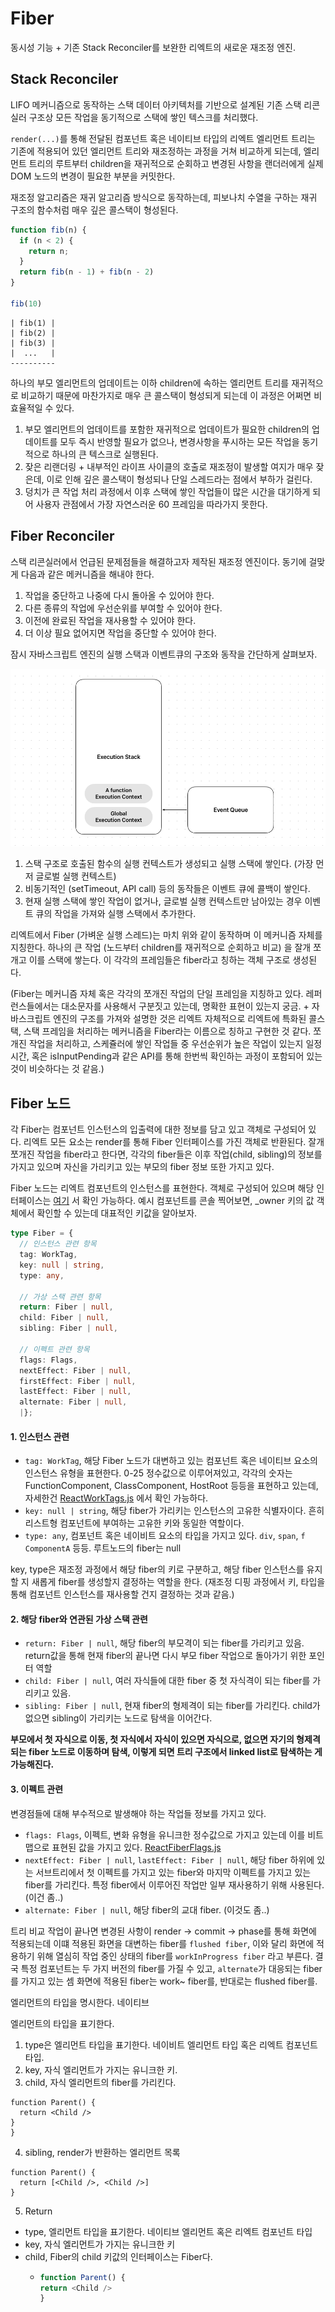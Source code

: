 # Fiber

동시성 기능 + 기존 Stack Reconciler를 보완한 리엑트의 새로운 재조정 엔진.

## Stack Reconciler

LIFO 메커니즘으로 동작하는 스택 데이터 아키텍처를 기반으로 설계된 기존 스택 리콘실러 구조상 모든 작업을 동기적으로
스택에 쌓인 텍스크를 처리했다. 

`render(...)`를 통해 전달된 컴포넌트 혹은 네이티브 타입의 리엑트 엘리먼트 트리는 기존에 적용되어 있던 엘리먼트 트리와
재조정하는 과정을 거쳐 비교하게 되는데, 엘리먼트 트리의 루트부터 children을 재귀적으로 순회하고 변경된 사항을 랜더러에게
실제 DOM 노드의 변경이 필요한 부분을 커밋한다.

재조정 알고리즘은 재귀 알고리즘 방식으로 동작하는데, 피보나치 수열을 구하는 재귀 구조의 함수처럼 매우 깊은 콜스택이 형성된다.

```js
function fib(n) {
  if (n < 2) {
    return n;
  }
  return fib(n - 1) + fib(n - 2)
}

fib(10)
```

```
| fib(1) |
| fib(2) |
| fib(3) |
|  ...   |
----------
```

하나의 부모 엘리먼트의 업데이트는 이하 children에 속하는 엘리먼트 트리를 재귀적으로 비교하기 때문에 마찬가지로 매우
큰 콜스택이 형성되게 되는데 이 과정은 어쩌면 비효율적일 수 있다.

1. 부모 엘리먼트의 업데이트를 포함한 재귀적으로 업데이트가 필요한 children의 업데이트를 모두 즉시 반영할 필요가 없으나,
변경사항을 푸시하는 모든 작업을 동기적으로 하나의 큰 텍스크로 실행된다.
2. 잦은 리랜더링 + 내부적인 라이프 사이클의 호출로 재조정이 발생할 여지가 매우 잦은데, 이로 인해 깊은 콜스택이 형성되나
단일 스레드라는 점에서 부하가 걸린다.
3. 덩치가 큰 작업 처리 과정에서 이후 스택에 쌓인 작업들이 많은 시간을 대기하게 되어 사용자 관점에서 가장 자연스러운 
60 프레임을 따라가지 못한다.

## Fiber Reconciler

스택 리콘실러에서 언급된 문제점들을 해결하고자 제작된 재조정 엔진이다. 동기에 걸맞게 다음과 같은 메커니즘을 해내야 한다.

1. 작업을 중단하고 나중에 다시 돌아올 수 있어야 한다.
2. 다른 종류의 작업에 우선순위를 부여할 수 있어야 한다.
3. 이전에 완료된 작업을 재사용할 수 있어야 한다.
4. 더 이상 필요 없어지면 작업을 중단할 수 있어야 한다.

잠시 자바스크립트 엔진의 실행 스택과 이벤트큐의 구조와 동작을 간단하게 살펴보자.

![execution-stack](./images/execution-stack.png)

1. 스택 구조로 호출된 함수의 실행 컨텍스트가 생성되고 실행 스택에 쌓인다. (가장 먼저 글로벌 실행 컨텍스트)
2. 비동기적인 (setTimeout, API call) 등의 동작들은 이벤트 큐에 콜백이 쌓인다.
3. 현재 실행 스택에 쌓인 작업이 없거나, 글로벌 실행 컨텍스트만 남아있는 경우 이벤트 큐의
작업을 가져와 실행 스택에서 추가한다.

리엑트에서 Fiber (가벼운 실행 스레드)는 마치 위와 같이 동작하며 이 메커니즘 자체를 지칭한다.
하나의 큰 작업 (노드부터 children를 재귀적으로 순회하고 비교) 을 잘개 쪼개고 이를 스택에 쌓는다.
이 각각의 프레임들은 fiber라고 칭하는 객체 구조로 생성된다.

(Fiber는 메커니즘 자체 혹은 각각의 쪼개진 작업의 단일 프레임을 지칭하고 있다. 레퍼런스들에서는 대소문자를
사용해서 구분짓고 있는데, 명확한 표현이 있는지 궁금. + 자바스크립트 엔진의 구조를 가져와 설명한 것은 리엑트
자체적으로 리엑트에 특화된 콜스택, 스택 프레임을 처리하는 메커니즘을 Fiber라는 이름으로 칭하고 구현한 것 같다.
쪼개진 작업을 처리하고, 스케쥴러에 쌓인 작업들 중 우선순위가 높은 작업이 있는지 일정 시간, 혹은 isInputPending과
같은 API를 통해 한번씩 확인하는 과정이 포함되어 있는 것이 비슷하다는 것 같음.) 

## Fiber 노드

각 Fiber는 컴포넌트 인스턴스의 입출력에 대한 정보를 담고 있고 객체로 구성되어 있다. 
리엑트 모든 요소는 render를 통해 Fiber 인터페이스를 가진 객체로 반환된다. 
잘개 쪼개진 작업을 fiber라고 한다면, 각각의 fiber들은 이후 작업(child, sibling)의 정보를
가지고 있으며 자신을 가리키고 있는 부모의 fiber 정보 또한 가지고 있다.

Fiber 노드는 리엑트 컴포넌트의 인스턴스를 표현한다. 객체로 구성되어 있으며 해당 인터페이스는 [여기](https://github.com/facebook/react/blob/main/packages/react-reconciler/src/ReactInternalTypes.js#L83)
서 확인 가능하다. 예시 컴포넌트를 콘솔 찍어보면, _owner 키의 값 객체에서 확인할 수 있는데 대표적인
키값을 알아보자.

```ts
type Fiber = {
  // 인스턴스 관련 항목
  tag: WorkTag,
  key: null | string,
  type: any,

  // 가상 스택 관련 항목
  return: Fiber | null,
  child: Fiber | null,
  sibling: Fiber | null,

  // 이펙트 관련 항목
  flags: Flags,
  nextEffect: Fiber | null,
  firstEffect: Fiber | null,
  lastEffect: Fiber | null,
  alternate: Fiber | null,
  |};
```

#### 1. 인스턴스 관련

- `tag: WorkTag`, 해당 Fiber 노드가 대변하고 있는 컴포넌트 혹은 네이티브 요소의 인스턴스 유형을
표현한다. 0-25 정수값으로 이루어져있고, 각각의 숫자는 FunctionComponent, ClassComponent, HostRoot
등등을 표현하고 있는데, 자세한건 [ReactWorkTags.js](https://github.com/facebook/react/blob/main/packages/react-reconciler/src/ReactWorkTags.js)
에서 확인 가능하다.
- `key: null | string`, 해당 fiber가 가리키는 인스턴스의 고유한 식별자이다. 흔히 리스트형 컴포넌트에 부여하는 
고유한 키와 동일한 역할이다.
- `type: any`, 컴포넌트 혹은 네이비트 요소의 타입을 가지고 있다. `div`, `span`, `f ComponentA` 등등.
루트노드의 fiber는 null

key, type은 재조정 과정에서 해당 fiber의 키로 구분하고, 해당 fiber 인스턴스를 유지할 지 새롭게 fiber를 생성할지
결정하는 역할을 한다. (재조정 디핑 과정에서 키, 타입을 통해 컴포넌트 인스턴스를 재사용할 건지 결정하는 것과 같음.)

#### 2. 해당 fiber와 연관된 가상 스택 관련

- `return: Fiber | null`, 해당 fiber의 부모격이 되는 fiber를 가리키고 있음. return값을 통해 현재 fiber의
끝나면 다시 부모 fiber 작업으로 돌아가기 위한 포인터 역할
- `child: Fiber | null`, 여러 자식들에 대한 fiber 중 첫 자식격이 되는 fiber를 가리키고 있음.
- `sibling: Fiber | null`, 현재 fiber의 형제격이 되는 fiber를 가리킨다. child가 없으면 sibling이 가리키는
노드로 탐색을 이어간다.

**부모에서 첫 자식으로 이동, 첫 자식에서 자식이 있으면 자식으로, 없으면 자기의 형제격되는 fiber 노드로 이동하며 탐색,
이렇게 되면 트리 구조에서 linked list로 탐색하는 게 가능해진다.**

#### 3. 이펙트 관련

변경점들에 대해 부수적으로 발생해야 하는 작업들 정보를 가지고 있다.

- `flags: Flags`, 이펙트, 변화 유형을 유니크한 정수값으로 가지고 있는데 이를 비트맵으로 표현된 값을 가지고 있다.
[ReactFiberFlags.js](https://github.com/facebook/react/blob/main/packages/react-reconciler/src/ReactFiberFlags.js)
- `nextEffect: Fiber | null`, `lastEffect: Fiber | null`, 해당 fiber 하위에 있는 서브트리에서
첫 이펙트를 가지고 있는 fiber와 마지막 이펙트를 가지고 있는 fiber를 가리킨다. 특정 fiber에서 이루어진 작업만
일부 재사용하기 위해 사용된다. (이건 좀..)
- `alternate: Fiber | null`, 해당 fiber의 교대 fiber. (이것도 좀..)

트리 비교 작업이 끝나면 변경된 사항이 render -> commit -> phase를 통해 화면에 적용되는데 이떄 적용된 화면을
대변하는 fiber를 `flushed fiber`, 이와 달리 화면에 적용하기 위해 열심히 작업 중인 상태의 fiber를 `workInProgress fiber`
라고 부른다. 결국 특정 컴포넌트는 두 가지 버전의 fiber를 가질 수 있고, `alternate`가 대응되는 fiber를 가지고 있는 셈
화면에 적용된 fiber는 work~ fiber를, 반대로는 flushed fiber를.






엘리먼트의 타입을 명시한다. 네이티브

엘리먼트의 타입을 표기한다.  



1. type은 엘리먼트 타입을 표기한다. 네이비트 엘리먼트 타입 혹은 리엑트 컴포넌트 타입.
2. key, 자식 엘리먼트가 가지는 유니크한 키.
3. child, 자식 엘리먼트의 fiber를 가리킨다.
```tsx
function Parent() {
  return <Child />
}
}
```

4. sibling, render가 반환하는 엘리먼트 목록
```tsx
function Parent() {
  return [<Child />, <Child />]
}
```

5. Return
- type, 엘리먼트 타입을 표기한다. 네이티브 엘리먼트 혹은 리엑트 컴포넌트 타입
- key, 자식 엘리먼트가 가지는 유니크한 키
- child, Fiber의 child 키값의 인터페이스는 Fiber다. 
  - ```ts
    function Parent() {
    return <Child />
    }
    ```








